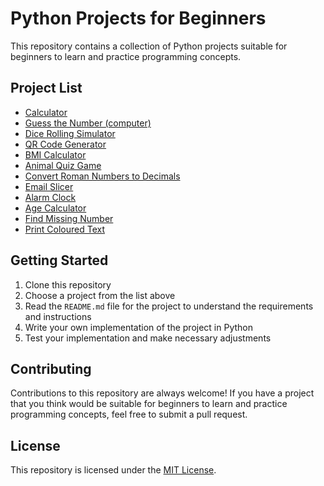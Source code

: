 # Python Projects for Beginners

This repository contains a collection of Python projects suitable for beginners to learn and practice programming concepts.

## Project List

- [Calculator](Calculator.py)
- [Guess the Number (computer)](GuessTheNumber.py)
- [Dice Rolling Simulator](DiceRollingSimulator.py)
- [QR Code Generator](QRCodeGenerator.py)
- [BMI Calculator](BMICalculator.py)
- [Animal Quiz Game](AnimalQuizGame.py)
- [Convert Roman Numbers to Decimals](ConvertRomanNumberstoDecimals.py)
- [Email Slicer](EmailSlicer.py)
- [Alarm Clock](AlarmClock.py)
- [Age Calculator](AgeCalculator.py)
- [Find Missing Number](FindMissingNumber.py)
- [Print Coloured Text](PrintColouredText.py)


## Getting Started

1. Clone this repository
2. Choose a project from the list above
3. Read the `README.md` file for the project to understand the requirements and instructions
4. Write your own implementation of the project in Python
5. Test your implementation and make necessary adjustments

## Contributing

Contributions to this repository are always welcome! If you have a project that you think would be suitable for beginners to learn and practice programming concepts, feel free to submit a pull request.

## License

This repository is licensed under the [MIT License](./LICENSE).
